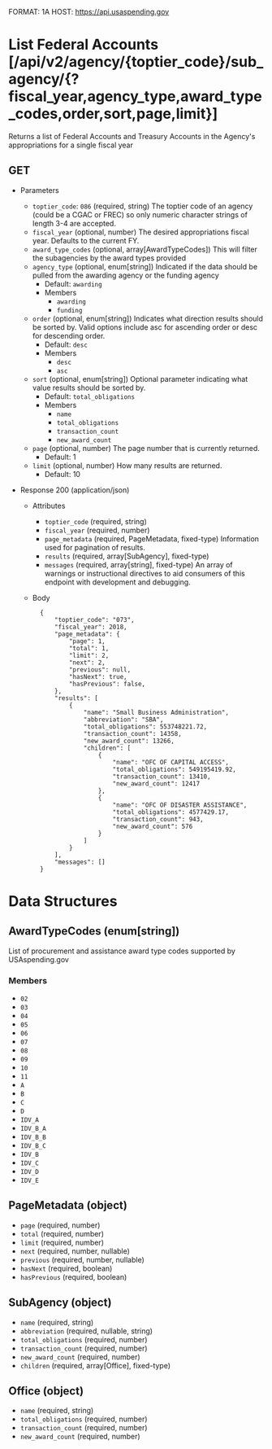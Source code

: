FORMAT: 1A
HOST: https://api.usaspending.gov

# List Federal Accounts [/api/v2/agency/{toptier_code}/sub_agency/{?fiscal_year,agency_type,award_type_codes,order,sort,page,limit}]

Returns a list of Federal Accounts and Treasury Accounts in the Agency's appropriations for a single fiscal year

## GET

+ Parameters
    + `toptier_code`: `086` (required, string)
        The toptier code of an agency (could be a CGAC or FREC) so only numeric character strings of length 3-4 are accepted.
    + `fiscal_year` (optional, number)
        The desired appropriations fiscal year. Defaults to the current FY.
    + `award_type_codes` (optional, array[AwardTypeCodes])
        This will filter the subagencies by the award types provided
    + `agency_type` (optional, enum[string])
        Indicated if the data should be pulled from the awarding agency or the funding agency
        + Default: `awarding`
        + Members
          + `awarding`
          + `funding`
    + `order` (optional, enum[string])
        Indicates what direction results should be sorted by. Valid options include asc for ascending order or desc for descending order.
        + Default: `desc`
        + Members
            + `desc`
            + `asc`
    + `sort` (optional, enum[string])
        Optional parameter indicating what value results should be sorted by.
        + Default: `total_obligations`
        + Members
            + `name`
            + `total_obligations`
            + `transaction_count`
            + `new_award_count`
    + `page` (optional, number)
        The page number that is currently returned.
        + Default: 1
    + `limit` (optional, number)
        How many results are returned.
        + Default: 10

+ Response 200 (application/json)
    + Attributes
        + `toptier_code` (required, string)
        + `fiscal_year` (required, number)
        + `page_metadata` (required, PageMetadata, fixed-type)
            Information used for pagination of results.
        + `results` (required, array[SubAgency], fixed-type)
        + `messages` (required, array[string], fixed-type)
            An array of warnings or instructional directives to aid consumers of this endpoint with development and debugging.

    + Body

            {
                "toptier_code": "073",
                "fiscal_year": 2018,
                "page_metadata": {
                    "page": 1,
                    "total": 1,
                    "limit": 2,
                    "next": 2,
                    "previous": null,
                    "hasNext": true,
                    "hasPrevious": false,
                },
                "results": [
                    {
                        "name": "Small Business Administration",
                        "abbreviation": "SBA",
                        "total_obligations": 553748221.72,
                        "transaction_count": 14358,
                        "new_award_count": 13266,
                        "children": [
                            {
                                "name": "OFC OF CAPITAL ACCESS",
                                "total_obligations": 549195419.92,
                                "transaction_count": 13410,
                                "new_award_count": 12417
                            },
                            {
                                "name": "OFC OF DISASTER ASSISTANCE",
                                "total_obligations": 4577429.17,
                                "transaction_count": 943,
                                "new_award_count": 576
                            }                        
                        ]
                    }
                ],
                "messages": []
            }

# Data Structures

## AwardTypeCodes (enum[string])
List of procurement and assistance award type codes supported by USAspending.gov

### Members
+ `02`
+ `03`
+ `04`
+ `05`
+ `06`
+ `07`
+ `08`
+ `09`
+ `10`
+ `11`
+ `A`
+ `B`
+ `C`
+ `D`
+ `IDV_A`
+ `IDV_B_A`
+ `IDV_B_B`
+ `IDV_B_C`
+ `IDV_B`
+ `IDV_C`
+ `IDV_D`
+ `IDV_E`

## PageMetadata (object)
+ `page` (required, number)
+ `total` (required, number)
+ `limit` (required, number)
+ `next` (required, number, nullable)
+ `previous` (required, number, nullable)
+ `hasNext` (required, boolean)
+ `hasPrevious` (required, boolean)

## SubAgency (object)
+ `name` (required, string)
+ `abbreviation` (required, nullable, string)
+ `total_obligations` (required, number)
+ `transaction_count` (required, number)
+ `new_award_count` (required, number)
+ `children` (required, array[Office], fixed-type)

## Office (object)
+ `name` (required, string)
+ `total_obligations` (required, number)
+ `transaction_count` (required, number)
+ `new_award_count` (required, number)
